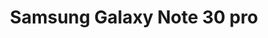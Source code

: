 ---
title: Samsung Galaxy Note 30 pro
Images: ../static/samsung.jpg
deskripsi:  HP Samsung 2021 terbaru Galaxy Note30 Android 10.0 5G/4G hp 6GB.Siaga kartu ganda siaga ganda (satu slot mendukung kartu SIM, slot lainnya mendukung kartu SIM atau kartu TF)+128GB 
--- 